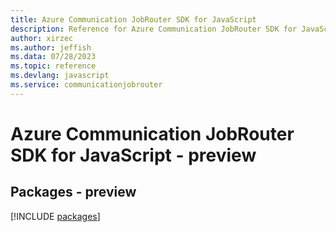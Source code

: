 ```yaml
---
title: Azure Communication JobRouter SDK for JavaScript
description: Reference for Azure Communication JobRouter SDK for JavaScript
author: xirzec
ms.author: jeffish
ms.data: 07/28/2023
ms.topic: reference
ms.devlang: javascript
ms.service: communicationjobrouter
---
```

# Azure Communication JobRouter SDK for JavaScript - preview
## Packages - preview
[!INCLUDE [packages](communication-jobrouter-index.md)]